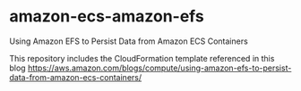 # amazon-ecs-amazon-efs
Using Amazon EFS to Persist Data from Amazon ECS Containers

This repository includes the CloudFormation template referenced in this blog https://aws.amazon.com/blogs/compute/using-amazon-efs-to-persist-data-from-amazon-ecs-containers/
